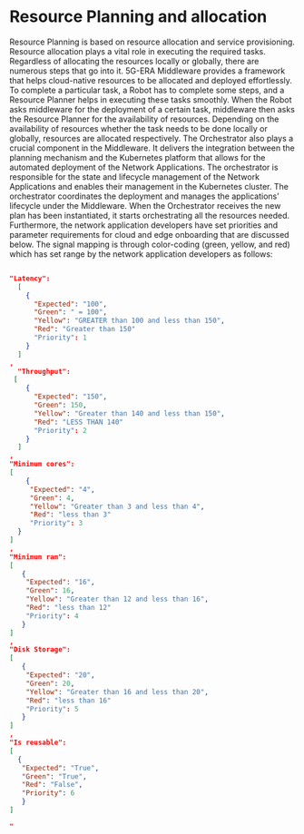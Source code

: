 # Resource Planning and allocation
Resource Planning is based on resource allocation and service provisioning. Resource allocation plays a vital role in executing the required tasks. Regardless of allocating the resources locally or globally, there are numerous steps that go into it. 5G-ERA Middleware provides a framework that helps cloud-native resources to be allocated and deployed effortlessly. To complete a particular task, a Robot has to complete some steps, and a Resource Planner helps in executing these tasks smoothly. When the Robot asks middleware for the deployment of a certain task, middleware then asks the Resource Planner for the availability of resources. Depending on the availability of resources whether the task needs to be done locally or globally, resources are allocated respectively. The Orchestrator also plays a crucial component in the Middleware. It delivers the integration between the planning mechanism and the Kubernetes platform that allows for the automated deployment of the Network Applications. The orchestrator is responsible for the state and lifecycle management of the Network Applications and enables their management in the Kubernetes cluster. The orchestrator coordinates the deployment and manages the applications’ lifecycle under the Middleware. When the Orchestrator receives the new plan has been instantiated, it starts orchestrating all the resources needed. Furthermore, the network application developers have set priorities and parameter requirements for cloud and edge onboarding that are discussed below. The signal mapping is through color-coding (green, yellow, and red) which has set range by the network application developers as follows:

```json

"Latency":
  [
    {
      "Expected": "100",
      "Green": " = 100",
      "Yellow": "GREATER than 100 and less than 150", 
      "Red": "Greater than 150"
      "Priority": 1
    }
  ]
,
  "Throughput": 
 [
    {
      "Expected": "150",
      "Green": 150,
      "Yellow": "Greater than 140 and less than 150", 
      "Red": "LESS THAN 140"
      "Priority": 2
    }
  ]
,
"Minimum cores":
[
    {
     "Expected": "4",
     "Green": 4,
     "Yellow": "Greater than 3 and less than 4",
     "Red": "less than 3"
     "Priority": 3
  }
]
,
"Minimum ram":
[
   {
    "Expected": "16",
    "Green": 16,
    "Yellow": "Greater than 12 and less than 16",
    "Red": "less than 12"
    "Priority": 4
   }
]
,
"Disk Storage":
[ 
   {
    "Expected": "20",
    "Green": 20,
    "Yellow": "Greater than 16 and less than 20",
    "Red": "less than 16"
    "Priority": 5
   }
]
,
"Is reusable":
[
  {
   "Expected": "True",
   "Green": "True",
   "Red": "False",
   "Priority": 6
   }
]

"
```




